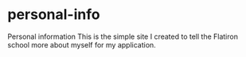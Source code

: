 # personal-info
Personal information
This is the simple site I created to tell the Flatiron school more about myself for my application.
